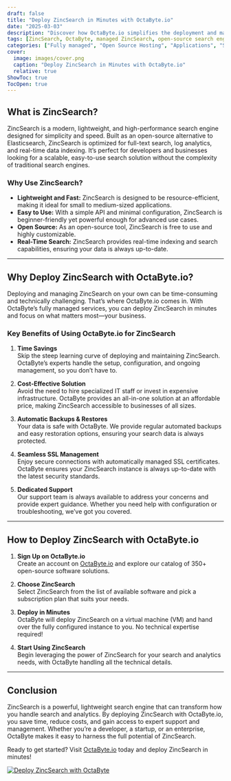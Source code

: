 ```yaml
---
draft: false
title: "Deploy ZincSearch in Minutes with OctaByte.io"
date: "2025-03-03"
description: "Discover how OctaByte.io simplifies the deployment and management of ZincSearch, a lightweight, high-performance search engine. Save time, reduce costs, and enjoy seamless technical support with OctaByte's fully managed services."
tags: [ZincSearch, OctaByte, managed ZincSearch, open-source search engine, deploy ZincSearch, managed open-source software, ZincSearch hosting, ZincSearch deployment, cost-effective search engine, ZincSearch support]
categories: ["Fully managed", "Open Source Hosting", "Applications", "Search", "ZincSearch"]
cover:
  image: images/cover.png
  caption: "Deploy ZincSearch in Minutes with OctaByte.io"
  relative: true
ShowToc: true
TocOpen: true
---
```



## What is ZincSearch?

ZincSearch is a modern, lightweight, and high-performance search engine designed for simplicity and speed. Built as an open-source alternative to Elasticsearch, ZincSearch is optimized for full-text search, log analytics, and real-time data indexing. It’s perfect for developers and businesses looking for a scalable, easy-to-use search solution without the complexity of traditional search engines.

### Why Use ZincSearch?

- **Lightweight and Fast:** ZincSearch is designed to be resource-efficient, making it ideal for small to medium-sized applications.
- **Easy to Use:** With a simple API and minimal configuration, ZincSearch is beginner-friendly yet powerful enough for advanced use cases.
- **Open Source:** As an open-source tool, ZincSearch is free to use and highly customizable.
- **Real-Time Search:** ZincSearch provides real-time indexing and search capabilities, ensuring your data is always up-to-date.

---

## Why Deploy ZincSearch with OctaByte.io?

Deploying and managing ZincSearch on your own can be time-consuming and technically challenging. That’s where OctaByte.io comes in. With OctaByte’s fully managed services, you can deploy ZincSearch in minutes and focus on what matters most—your business.

### Key Benefits of Using OctaByte.io for ZincSearch

1. **Time Savings**  
   Skip the steep learning curve of deploying and maintaining ZincSearch. OctaByte’s experts handle the setup, configuration, and ongoing management, so you don’t have to.

2. **Cost-Effective Solution**  
   Avoid the need to hire specialized IT staff or invest in expensive infrastructure. OctaByte provides an all-in-one solution at an affordable price, making ZincSearch accessible to businesses of all sizes.

3. **Automatic Backups & Restores**  
   Your data is safe with OctaByte. We provide regular automated backups and easy restoration options, ensuring your search data is always protected.

4. **Seamless SSL Management**  
   Enjoy secure connections with automatically managed SSL certificates. OctaByte ensures your ZincSearch instance is always up-to-date with the latest security standards.

5. **Dedicated Support**  
   Our support team is always available to address your concerns and provide expert guidance. Whether you need help with configuration or troubleshooting, we’ve got you covered.

---

## How to Deploy ZincSearch with OctaByte.io

1. **Sign Up on OctaByte.io**  
   Create an account on [OctaByte.io](https://octabyte.io) and explore our catalog of 350+ open-source software solutions.

2. **Choose ZincSearch**  
   Select ZincSearch from the list of available software and pick a subscription plan that suits your needs.

3. **Deploy in Minutes**  
   OctaByte will deploy ZincSearch on a virtual machine (VM) and hand over the fully configured instance to you. No technical expertise required!

4. **Start Using ZincSearch**  
   Begin leveraging the power of ZincSearch for your search and analytics needs, with OctaByte handling all the technical details.

---

## Conclusion

ZincSearch is a powerful, lightweight search engine that can transform how you handle search and analytics. By deploying ZincSearch with OctaByte.io, you save time, reduce costs, and gain access to expert support and management. Whether you’re a developer, a startup, or an enterprise, OctaByte makes it easy to harness the full potential of ZincSearch.

Ready to get started? Visit [OctaByte.io](https://octabyte.io) today and deploy ZincSearch in minutes!

[![Deploy ZincSearch with OctaByte](/images/deploy-on-octabyte.png)](https://octabyte.io/fully-managed-open-source-services/applications/search/zincsearch)